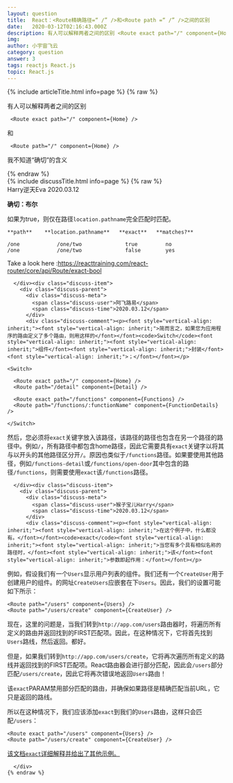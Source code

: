 ```yaml
---
layout: question
title:  React：<Route精确路径=“ /” />和<Route path =“ /” />之间的区别
date:   2020-03-12T02:16:43.000Z
description: 有人可以解释两者之间的区别 <Route exact path="/" component={Home} />和 <Route path="...
img: 
author: 小宇宙飞云
category: question
answer: 3
tags: reactjs React.js
topic: React.js
---
```

<div class="article-root">
  <div class="article">
    {% include articleTitle.html info=page %}
    {% raw %}
    <div class="article-content"><p><font style="vertical-align: inherit;"><font style="vertical-align: inherit;">有人可以解释两者之间的区别</font></font></p>

<pre><code> &lt;Route exact path="/" component={Home} /&gt;
</code></pre>

<p><font style="vertical-align: inherit;"><font style="vertical-align: inherit;">和</font></font></p>

<pre><code> &lt;Route path="/" component={Home} /&gt;
</code></pre>

<p><font style="vertical-align: inherit;"><font style="vertical-align: inherit;">我不知道“确切”的含义</font></font></p></div>
    {% endraw %}
  </div>

  <div class="discuss-wrapper">
    {% include discussTitle.html info=page %}
    {% raw %}
    <div class="discuss-item">
        <div class="discuss-parent">
          <div class="discuss-meta">
            <span class="discuss-user">Harry逆天Eva</span>
            <span class="discuss-time">2020.03.12</span>
          </div>
          <div class="discuss-comment"><p><strong><font style="vertical-align: inherit;"><font style="vertical-align: inherit;">确切：布尔</font></font></strong></p>

<p><font style="vertical-align: inherit;"><font style="vertical-align: inherit;">如果为true，则仅在路径</font></font><code>location.pathname</code><font style="vertical-align: inherit;"><font style="vertical-align: inherit;">完全</font><font style="vertical-align: inherit;">匹配时匹配</font><font style="vertical-align: inherit;">。</font></font></p>

<pre><code>**path**    **location.pathname**   **exact**   **matches?**<font></font>
<font></font>
/one            /one/two              true         no<font></font>
/one            /one/two              false        yes<font></font>
</code></pre>

<p>Take a look here :<a href="https://reacttraining.com/react-router/core/api/Route/exact-bool" rel="nofollow noreferrer">https://reacttraining.com/react-router/core/api/Route/exact-bool</a></p></div>
        </div>
        
      </div><div class="discuss-item">
        <div class="discuss-parent">
          <div class="discuss-meta">
            <span class="discuss-user">阿飞路易</span>
            <span class="discuss-time">2020.03.12</span>
          </div>
          <div class="discuss-comment"><p><font style="vertical-align: inherit;"><font style="vertical-align: inherit;">简而言之，如果您为应用程序的路由定义了多个路由，则用这样的</font></font><code>Switch</code><font style="vertical-align: inherit;"><font style="vertical-align: inherit;">组件</font><font style="vertical-align: inherit;">封装</font><font style="vertical-align: inherit;">；</font></font></p>

<pre><code>&lt;Switch&gt;<font></font>
<font></font>
  &lt;Route exact path="/" component={Home} /&gt;<font></font>
  &lt;Route path="/detail" component={Detail} /&gt;<font></font>
<font></font>
  &lt;Route exact path="/functions" component={Functions} /&gt;<font></font>
  &lt;Route path="/functions/:functionName" component={FunctionDetails} /&gt;<font></font>
<font></font>
&lt;/Switch&gt;<font></font>
</code></pre>

<p><font style="vertical-align: inherit;"><font style="vertical-align: inherit;">然后，您必须将</font></font><code>exact</code><font style="vertical-align: inherit;"><font style="vertical-align: inherit;">关键字</font><font style="vertical-align: inherit;">放入</font><font style="vertical-align: inherit;">该路径，该路径的路径也包含在另一个路径的路径中。</font><font style="vertical-align: inherit;">例如</font></font><code>/</code><font style="vertical-align: inherit;"><font style="vertical-align: inherit;">，所有路径中都包含</font><font style="vertical-align: inherit;">home路径</font><font style="vertical-align: inherit;">，因此它需要具有</font></font><code>exact</code><font style="vertical-align: inherit;"><font style="vertical-align: inherit;">关键字以将其与以开头的其他路径区分开</font></font><code>/</code><font style="vertical-align: inherit;"><font style="vertical-align: inherit;">。</font><font style="vertical-align: inherit;">原因也类似于</font></font><code>/functions</code><font style="vertical-align: inherit;"><font style="vertical-align: inherit;">路径。</font><font style="vertical-align: inherit;">如果要使用其他路径，例如</font></font><code>/functions-detail</code><font style="vertical-align: inherit;"><font style="vertical-align: inherit;">或</font></font><code>/functions/open-door</code><font style="vertical-align: inherit;"><font style="vertical-align: inherit;">其中包含的</font><font style="vertical-align: inherit;">路径</font></font><code>/functions</code><font style="vertical-align: inherit;"><font style="vertical-align: inherit;">，则需要使用</font></font><code>exact</code><font style="vertical-align: inherit;"><font style="vertical-align: inherit;">该</font></font><code>/functions</code><font style="vertical-align: inherit;"><font style="vertical-align: inherit;">路径。</font></font></p></div>
        </div>
        
      </div><div class="discuss-item">
        <div class="discuss-parent">
          <div class="discuss-meta">
            <span class="discuss-user">猴子宝儿Harry</span>
            <span class="discuss-time">2020.03.12</span>
          </div>
          <div class="discuss-comment"><p><font style="vertical-align: inherit;"><font style="vertical-align: inherit;">在这个例子中，什么都没有。</font></font><code>exact</code><font style="vertical-align: inherit;"><font style="vertical-align: inherit;">当您有多个具有相似名称的路径时，</font><font style="vertical-align: inherit;">该</font><font style="vertical-align: inherit;">参数即起作用：</font></font></p>

<p><font style="vertical-align: inherit;"><font style="vertical-align: inherit;">例如，假设我们有一个</font></font><code>Users</code><font style="vertical-align: inherit;"><font style="vertical-align: inherit;">显示用户列表的组件。</font><font style="vertical-align: inherit;">我们还有一个</font></font><code>CreateUser</code><font style="vertical-align: inherit;"><font style="vertical-align: inherit;">用于创建用户</font><font style="vertical-align: inherit;">的</font><font style="vertical-align: inherit;">组件。</font><font style="vertical-align: inherit;">的网址</font></font><code>CreateUsers</code><font style="vertical-align: inherit;"><font style="vertical-align: inherit;">应嵌套在下</font></font><code>Users</code><font style="vertical-align: inherit;"><font style="vertical-align: inherit;">。</font><font style="vertical-align: inherit;">因此，我们的设置可能如下所示：</font></font></p>

<pre><code>&lt;Route path="/users" component={Users} /&gt;<font></font>
&lt;Route path="/users/create" component={CreateUser} /&gt;<font></font>
</code></pre>

<p><font style="vertical-align: inherit;"><font style="vertical-align: inherit;">现在，这里的问题是，当我们转到</font></font><code>http://app.com/users</code><font style="vertical-align: inherit;"><font style="vertical-align: inherit;">路由器时，将遍历所有定义的路由并返回找到的FIRST匹配项。</font><font style="vertical-align: inherit;">因此，在这种情况下，它将首先找到</font></font><code>Users</code><font style="vertical-align: inherit;"><font style="vertical-align: inherit;">路线，然后返回。</font><font style="vertical-align: inherit;">都好。</font></font></p>

<p><font style="vertical-align: inherit;"><font style="vertical-align: inherit;">但是，如果我们转到</font></font><code>http://app.com/users/create</code><font style="vertical-align: inherit;"><font style="vertical-align: inherit;">，它将再次遍历所有定义的路线并返回找到的FIRST匹配项。</font><font style="vertical-align: inherit;">React路由器会进行部分匹配，因此会</font></font><code>/users</code><font style="vertical-align: inherit;"><font style="vertical-align: inherit;">部分匹配</font></font><code>/users/create</code><font style="vertical-align: inherit;"><font style="vertical-align: inherit;">，因此它将再次错误地返回</font></font><code>Users</code><font style="vertical-align: inherit;"><font style="vertical-align: inherit;">路由！</font></font></p>

<p><font style="vertical-align: inherit;"><font style="vertical-align: inherit;">该</font></font><code>exact</code><font style="vertical-align: inherit;"><font style="vertical-align: inherit;">PARAM禁用部分匹配的路由，并确保如果路径是精确匹配当前URL，它只是返回的路线。</font></font></p>

<p><font style="vertical-align: inherit;"><font style="vertical-align: inherit;">所以在这种情况下，我们应该添加</font></font><code>exact</code><font style="vertical-align: inherit;"><font style="vertical-align: inherit;">到我们的</font></font><code>Users</code><font style="vertical-align: inherit;"><font style="vertical-align: inherit;">路由，这样只会匹配</font></font><code>/users</code><font style="vertical-align: inherit;"><font style="vertical-align: inherit;">：</font></font></p>

<pre><code>&lt;Route exact path="/users" component={Users} /&gt;<font></font>
&lt;Route path="/users/create" component={CreateUser} /&gt;<font></font>
</code></pre>

<p><a href="https://reacttraining.com/react-router/web/api/Route/exact-bool" rel="noreferrer"><font style="vertical-align: inherit;"><font style="vertical-align: inherit;">该文档</font></font><code>exact</code><font style="vertical-align: inherit;"><font style="vertical-align: inherit;">详细</font><font style="vertical-align: inherit;">解释</font><font style="vertical-align: inherit;">并给出了其他示例。</font></font></a></p></div>
        </div>
        
      </div>
    {% endraw %}
  </div>
<div>
